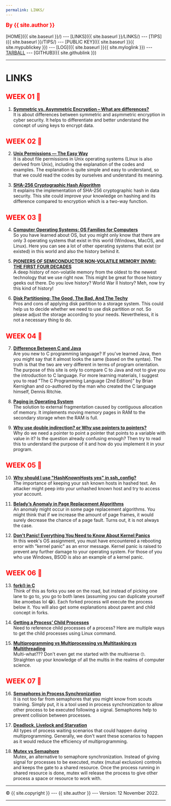 ```yaml
---
permalink: LINKS/
---
```

<span style="color:red; font-weight:bold; font-size:larger;">By {{ site.author }}</span>
<br><br>
[HOME]({{ site.baseurl }}/) ---
[LINKS]({{ site.baseurl }}/LINKS/) ---
[TIPS]({{ site.baseurl }}/TIPS/) ---
[PUBLIC KEY]({{ site.baseurl }}{{ site.mypublickey }}) ---
[LOG]({{ site.baseurl }}{{ site.myloglink }}) ---
[TARBALL](https://os.vlsm.org/Log/fabianark.tar.bz2.txt) ---
[GITHUB]({{ site.githublink }})
<br>
<hr>

# LINKS

<h2 style="color:red">WEEK 01 🚩</h2>

1. [**Symmetric vs. Asymmetric Encryption – What are differences?**](https://www.ssl2buy.com/wiki/symmetric-vs-asymmetric-encryption-what-are-differences)<br>
It is about differences between symmetric and asymmetric encryption in cyber security. It helps to differentiate and better understand the concept of using keys to encrypt data.

<h2 style="color:red">WEEK 02 🚩</h2>

2. [**Unix Permissions — The Easy Way**](https://towardsdatascience.com/unix-permissions-the-easy-way-98cc19979b3e)<br>
It is about file permissions in Unix operating systems (Linux is also derived from Unix), including the explanation of the codes and examples. The explanation is quite simple and easy to understand, so that we could read the codes by ourselves and understand its meaning.

3. [**SHA-256 Cryptographic Hash Algorithm**](https://www.movable-type.co.uk/scripts/sha256.html)<br>
It explains the implementation of SHA-256 cryptographic hash in data security. This site could improve your knowledge on hashing and its difference compared to encryption which is a two-way function.

<h2 style="color:red">WEEK 03 🚩</h2>

4. [**Computer Operating Systems: OS Families for Computers**](https://www.techlila.com/computer-operating-systems/)<br>
So you have learned about OS, but you might only know that there are only 3 operating systems that exist in this world (Windows, MacOS, and Linux). Here you can see a lot of other operating systems that exist (or existed) in this world and also the history behind it.

5. [**PIONEERS OF SEMICONDUCTOR NON-VOLATILE MEMORY (NVM): THE FIRST FOUR DECADES**](https://computerhistory.org/blog/pioneers-of-semiconductor-non-volatile-memory-nvm-the-first-four-decades/)<br>
A deep history of non-volatile memory from the oldest to the newest technology that we use right now. This might be great for those history geeks out there. Do you love history? World War II history? Meh, now try this kind of history!

6. [**Disk Partitioning: The Good, The Bad, And The Techy**](https://protostechnologies.com/blog/disaster-recovery-news/disk-partitioning-good-bad-techy/)<br>
Pros and cons of applying disk partition to a storage system. This could help us to decide whether we need to use disk partition or not. So please adjust the storage according to your needs. Nevertheless, it is not a necessary thing to do.

<h2 style="color:red">WEEK 04 🚩</h2>

7. [**Difference Between C and Java**](https://www.guru99.com/difference-between-java-and-c.html)<br>
Are you new to C programming language? If you've learned Java, then you might say that it almost looks the same (based on the syntax). The truth is that the two are very different in terms of program orientation. The purpose of this site is only to compare C to Java and not to give you the introduction to C language. For more learning materials, I suggest you to read "The C Programming Language (2nd Edition)" by Brian Kernighan and co-authored by the man who created the C language himself, Dennis Ritchie.

8. [**Paging in Operating System**](https://medium.com/@esmerycornielle/memory-management-paging-43b85abe6d2f)<br>
The solution to external fragmentation caused by contiguous allocation of memory. It implements moving memory pages in RAM to the secondary storage when the RAM is full.

9. [**Why use double indirection? or Why use pointers to pointers?**](https://stackoverflow.com/questions/5580761/why-use-double-indirection-or-why-use-pointers-to-pointers)<br>
Why do we need a pointer to point a pointer that points to a variable with value in it? Is the question already confusing enough? Then try to read this to understand the purpose of it and how do you implement it in your program.

<h2 style="color:red">WEEK 05 🚩</h2>

10. [**Why should I use "HashKnownHosts yes" in ssh_config?**](https://serverfault.com/questions/233855/why-should-i-use-hashknownhosts-yes-in-ssh-config)<br>
The importance of keeping your ssh known hosts in hashed text. An attacker might peep into your unhashed known host and try to access your account.

11. [**Belady’s Anomaly in Page Replacement Algorithms**](https://www.geeksforgeeks.org/beladys-anomaly-in-page-replacement-algorithms/)<br>
An anomaly might occur in some page replacement algorithms. You might think that if we increase the amount of page frames, it would surely decrease the chance of a page fault. Turns out, it is not always the case.

12. [**Don't Panic! Everything You Need to Know About Kernel Panics**](https://www.makeuseof.com/tag/dont-panic-everything-you-need-to-know-about-kernel-panics/)<br>
In this week's OS assignment, you must have encountered a rebooting error with "kernel panic" as an error message. Kernel panic is raised to prevent any further damage to your operating system. For those of you who use Windows, BSOD is also an example of a kernel panic.

<h2 style="color:red">WEEK 06 🚩</h2>

13. [**fork() in C**](https://www.geeksforgeeks.org/fork-system-call/)<br>
Think of this as forks you see on the road, but instead of picking one lane to go to, you go to both lanes (assuming you can duplicate yourself like amoebas lol 😂). Each forked process will execute the process below it. You will also get some explanations about parent and child concept in forks.

14. [**Getting a Process’ Child Processes**](https://www.baeldung.com/linux/get-process-child-processes)<br>
Need to reference child processes of a process? Here are multiple ways to get the child processes using Linux command.

15. [**Multiprogramming vs Multiprocessing vs Multitasking vs Multithreading**](https://www.javatpoint.com/multiprogramming-vs-multiprocessing-vs-multitasking-vs-multithreading)<br>
Multi-what??? Don't even get me started with the multiverse 🙄. Straighten up your knowledge of all the multis in the realms of computer science.

<h2 style="color:red">WEEK 07 🚩</h2>

16. [**Semaphores in Process Synchronization**](https://www.geeksforgeeks.org/semaphores-in-process-synchronization/)<br>
It is not too far from semaphores that you might know from scouts training. Simply put, it is a tool used in process synchronization to allow other process to be executed following a signal. Semaphores help to prevent collision between processes.

17. [**Deadlock, Livelock and Starvation**](https://www.baeldung.com/cs/deadlock-livelock-starvation)<br>
All types of process waiting scenarios that could happen during multiprogramming. Generally, we don't want these scenarios to happen as it would reduce the efficiency of multiprogramming.

18. [**Mutex vs Semaphore**](https://www.javatpoint.com/mutex-vs-semaphore)<br>
Mutex, an alternative to semaphore synchronization. Instead of giving signal for processes to be executed, mutex (mutual exclusion) controls and keeps the gate to a shared resource. Once the process running in shared resource is done, mutex will release the process to give other process a space or resource to work with.

<hr>
&copy; {{ site.copyright }} --- {{ site.author }} --- Version: 12 November 2022.
<hr>
<br>
